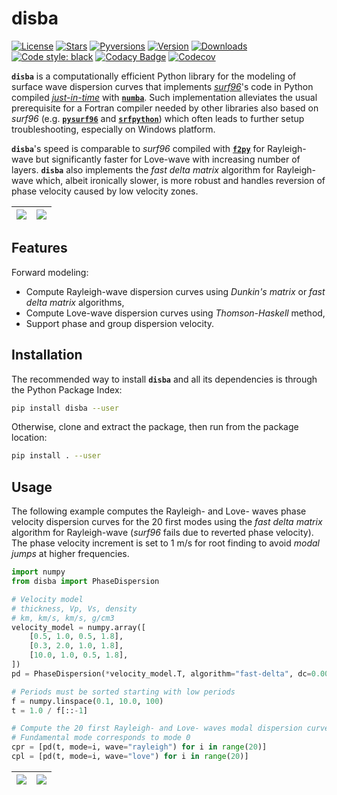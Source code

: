 # disba

[![License](https://img.shields.io/github/license/keurfonluu/disba)](https://github.com/keurfonluu/disba/blob/master/LICENSE)
[![Stars](https://img.shields.io/github/stars/keurfonluu/disba?logo=github)](https://github.com/keurfonluu/disba)
[![Pyversions](https://img.shields.io/pypi/pyversions/disba.svg?style=flat)](https://pypi.org/pypi/disba/)
[![Version](https://img.shields.io/pypi/v/disba.svg?style=flat)](https://pypi.org/project/disba)
[![Downloads](https://pepy.tech/badge/disba)](https://pepy.tech/project/disba)
[![Code style: black](https://img.shields.io/badge/code%20style-black-000000.svg?style=flat)](https://github.com/psf/black)
[![Codacy Badge](https://img.shields.io/codacy/grade/1d2218bb7d0e4e0fb2dec26fa32fe92e.svg?style=flat)](https://www.codacy.com/manual/keurfonluu/disba?utm_source=github.com&amp;utm_medium=referral&amp;utm_content=keurfonluu/disba&amp;utm_campaign=Badge_Grade)
[![Codecov](https://img.shields.io/codecov/c/github/keurfonluu/disba.svg?style=flat)](https://codecov.io/gh/keurfonluu/disba)

**`disba`** is a computationally efficient Python library for the modeling of surface wave dispersion curves that implements [_surf96_](http://www.eas.slu.edu/eqc/eqccps.html)'s code in Python compiled [_just-in-time_](https://en.wikipedia.org/wiki/Just-in-time_compilation) with [**`numba`**](https://numba.pydata.org/). Such implementation alleviates the usual prerequisite for a Fortran compiler needed by other libraries also based on _surf96_ (e.g. [**`pysurf96`**](https://github.com/miili/pysurf96) and [**`srfpython`**](https://github.com/obsmax/srfpython)) which often leads to further setup troubleshooting, especially on Windows platform.

**`disba`**'s speed is comparable to _surf96_ compiled with [**`f2py`**](https://numpy.org/devdocs/f2py/index.html) for Rayleigh-wave but significantly faster for Love-wave with increasing number of layers. **`disba`** also implements the _fast delta matrix_ algorithm for Rayleigh-wave which, albeit ironically slower, is more robust and handles reversion of phase velocity caused by low velocity zones.

| <img src="https://github.com/keurfonluu/disba/blob/master/.github/perf_rayleigh.svg"> | <img src="https://github.com/keurfonluu/disba/blob/master/.github/perf_love.svg"> |
| :-----------------------------------------------------------------------------------: | :-------------------------------------------------------------------------------: |

## Features

Forward modeling:

-   Compute Rayleigh-wave dispersion curves using _Dunkin's matrix_ or _fast delta matrix_ algorithms,
-   Compute Love-wave dispersion curves using _Thomson-Haskell_ method,
-   Support phase and group dispersion velocity.

## Installation

The recommended way to install **`disba`** and all its dependencies is through the Python Package Index:

```bash
pip install disba --user
```

Otherwise, clone and extract the package, then run from the package location:

```bash
pip install . --user
```

## Usage

The following example computes the Rayleigh- and Love- waves phase velocity dispersion curves for the 20 first modes using the _fast delta matrix_ algorithm for Rayleigh-wave (_surf96_ fails due to reverted phase velocity). The phase velocity increment is set to 1 m/s for root finding to avoid _modal jumps_ at higher frequencies.

```python
import numpy
from disba import PhaseDispersion

# Velocity model
# thickness, Vp, Vs, density
# km, km/s, km/s, g/cm3
velocity_model = numpy.array([
    [0.5, 1.0, 0.5, 1.8],
    [0.3, 2.0, 1.0, 1.8],
    [10.0, 1.0, 0.5, 1.8],
])
pd = PhaseDispersion(*velocity_model.T, algorithm="fast-delta", dc=0.001)

# Periods must be sorted starting with low periods
f = numpy.linspace(0.1, 10.0, 100)
t = 1.0 / f[::-1]

# Compute the 20 first Rayleigh- and Love- waves modal dispersion curves
# Fundamental mode corresponds to mode 0
cpr = [pd(t, mode=i, wave="rayleigh") for i in range(20)]
cpl = [pd(t, mode=i, wave="love") for i in range(20)]
```

| <img src="https://github.com/keurfonluu/disba/blob/master/.github/sample_rayleigh.svg"> | <img src="https://github.com/keurfonluu/disba/blob/master/.github/sample_love.svg"> |
| :-------------------------------------------------------------------------------------: | :---------------------------------------------------------------------------------: |
